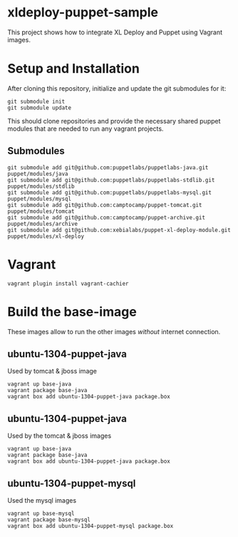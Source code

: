 xldeploy-puppet-sample
======================

This project shows how to integrate XL Deploy and Puppet using Vagrant images.

# Setup and Installation #

After cloning this repository, initialize and update the git submodules for it:

    git submodule init
    git submodule update

This should clone repositories and provide the necessary shared puppet modules that are needed to run any vagrant projects.


## Submodules ##

    git submodule add git@github.com:puppetlabs/puppetlabs-java.git puppet/modules/java
    git submodule add git@github.com:puppetlabs/puppetlabs-stdlib.git puppet/modules/stdlib
    git submodule add git@github.com:puppetlabs/puppetlabs-mysql.git puppet/modules/mysql
    git submodule add git@github.com:camptocamp/puppet-tomcat.git puppet/modules/tomcat
    git submodule add git@github.com:camptocamp/puppet-archive.git puppet/modules/archive
    git submodule add git@github.com:xebialabs/puppet-xl-deploy-module.git puppet/modules/xl-deploy

# Vagrant #

    vagrant plugin install vagrant-cachier
    
# Build the base-image #

These images allow to run the other images *without* internet connection.

## ubuntu-1304-puppet-java ##
Used by tomcat & jboss image

    vagrant up base-java
    vagrant package base-java
    vagrant box add ubuntu-1304-puppet-java package.box  


## ubuntu-1304-puppet-java ##
Used by the tomcat & jboss images

    vagrant up base-java
    vagrant package base-java
    vagrant box add ubuntu-1304-puppet-java package.box  

## ubuntu-1304-puppet-mysql ##
Used the mysql images 

    vagrant up base-mysql
    vagrant package base-mysql
    vagrant box add ubuntu-1304-puppet-mysql package.box  




